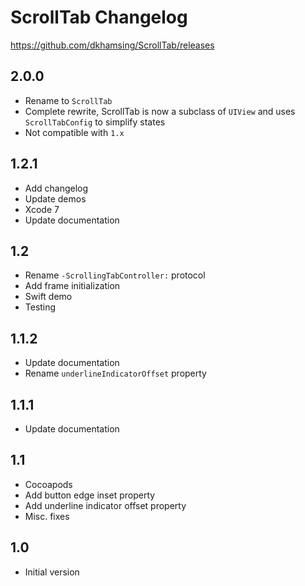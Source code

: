 # ScrollTab Changelog

https://github.com/dkhamsing/ScrollTab/releases

## 2.0.0

- Rename to `ScrollTab`
- Complete rewrite, ScrollTab is now a subclass of `UIView` and uses `ScrollTabConfig` to simplify states
- Not compatible with `1.x`

## 1.2.1

- Add changelog
- Update demos
- Xcode 7
- Update documentation

## 1.2

- Rename `-ScrollingTabController:` protocol
- Add frame initialization
- Swift demo
- Testing

## 1.1.2

- Update documentation
- Rename `underlineIndicatorOffset` property  

## 1.1.1

- Update documentation

## 1.1

- Cocoapods
- Add button edge inset property
- Add underline indicator offset property
- Misc. fixes

## 1.0

- Initial version
